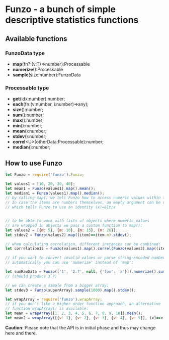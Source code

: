 # Funzo - a bunch of simple descriptive statistics functions

## Available functions


### FunzoData type

* **map**(fn?:(v:T)=&gt;number):Processable
* **numerize**():Processable
* **sample**(size:number):FunzoData

### Processable type

* **get**(idx:number):number;
* **each**(fn:(v:number, i:number)=&gt;any);
* **size**():number;
* **sum**():number;
* **max**():number;
* **min**():number;
* **mean**():number;
* **stdev**():number;
* **correl**&lt;U&gt;(otherData:Processable):number;
* **median**():number;


## How to use Funzo

```js
let Funzo = require('funzo').Funzo;

let values1 = [10, 20, 30, 40];
let mean1 = Funzo(values1).map().mean();
let median1 = Funzo(values1).map().median();
// by calling map() we tell Funzo how to access numeric values within the array.
// In case the items are numbers themselves, an empty argument can be used
// which tells Funzo to use an identity (x)=&lt;x


// to be able to work with lists of objects where numeric values
// are wrapped in objects we pass a custom function to map():
let values2 = [{m: 5}, {m: 10}, {m: 15}, {m: 20}];
let stdev2 = Funzo(values2).map((item)=>item.m).stdev();

// when calculating correlation, different instances can be combined:
let correlation12 = Funzo(values1).map().correl(Funzo(values2).map((item)=>item.m));

// if you want to convert invalid values or parse string-encoded numbers
// automatically you can use 'numerize' instead of 'map':

let sumRawData = Funzo(['1', '2.7', null, {'foo': 'x'}]).numerize().sum();
// (should produce 3.7)

// we can create a sample from a bigger array:
let stdev3 = Funzo(superArray).sample(1000).map().stdev();
```

```js
let wrapArray = require('funzo').wrapArray;
// if you don't like a higher order function approach, an alternative
// function wrapArray() is available:
let mean = wrapArray([1, 2, 3, 4, 5, 6, 7, 8, 9, 10]).mean();
let mean2 = wrapArray([{v: 1}, {v: 2}, {v: 3}, {v: 4}, {v: 5}], (x)=>x.v).mean();
```

**Caution**: Please note that the API is in initial phase and thus may change here and there.